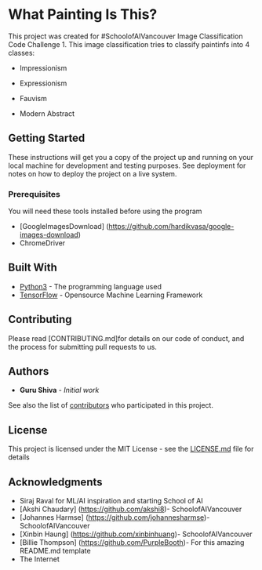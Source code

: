 # What Painting Is This?

This project was created for #SchoolofAIVancouver Image Classification Code Challenge 1. This image classification tries to classify paintinfs into 4 classes:

* Impressionism

* Expressionism

* Fauvism

* Modern Abstract 

## Getting Started

These instructions will get you a copy of the project up and running on your local machine for development and testing purposes. See deployment for notes on how to deploy the project on a live system.

### Prerequisites

You will need these tools installed before using the program

* [GoogleImagesDownload] (https://github.com/hardikvasa/google-images-download)
* ChromeDriver 




## Built With

* [Python3](https://www.python.org/about/) - The programming language used
* [TensorFlow](https://www.tensorflow.org/) - Opensource Machine Learning Framework


## Contributing

Please read [CONTRIBUTING.md]for details on our code of conduct, and the process for submitting pull requests to us.


## Authors

* **Guru Shiva** - *Initial work* 

See also the list of [contributors](https://github.com/your/project/contributors) who participated in this project.

## License

This project is licensed under the MIT License - see the [LICENSE.md](LICENSE.md) file for details

## Acknowledgments

* Siraj Raval for ML/AI inspiration and starting School of AI
* [Akshi Chaudary] (https://github.com/akshi8)- SchoolofAIVancouver
* [Johannes Harmse] (https://github.com/johannesharmse)- SchoolofAIVancouver
* [Xinbin Haung]  (https://github.com/xinbinhuang)- SchoolofAIVancouver
* [Billie Thompson] (https://github.com/PurpleBooth)- For this amazing README.md template
* The Internet 